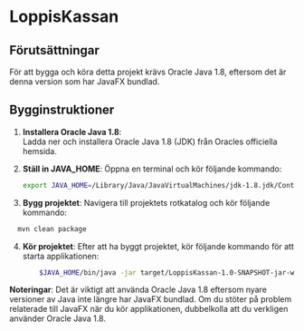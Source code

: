 # LoppisKassan

## Förutsättningar
För att bygga och köra detta projekt krävs Oracle Java 1.8, eftersom det är denna version som har JavaFX bundlad.

## Bygginstruktioner

1. **Installera Oracle Java 1.8**:  
   Ladda ner och installera Oracle Java 1.8 (JDK) från Oracles officiella hemsida.

2. **Ställ in JAVA_HOME**:
   Öppna en terminal och kör följande kommando:

   ```bash
   export JAVA_HOME=/Library/Java/JavaVirtualMachines/jdk-1.8.jdk/Contents/Home
    ```

3. **Bygg projektet**:
  Navigera till projektets rotkatalog och kör följande kommando:

  ```bash
    mvn clean package
  ```
    
4. **Kör projektet**:
    Efter att ha byggt projektet, kör följande kommando för att starta applikationen:
    
    ```bash
        $JAVA_HOME/bin/java -jar target/LoppisKassan-1.0-SNAPSHOT-jar-with-dependencies.jar
    ```

**Noteringar**:
Det är viktigt att använda Oracle Java 1.8 eftersom nyare versioner av Java inte längre har JavaFX bundlad. Om du stöter på problem relaterade till JavaFX när du kör applikationen, dubbelkolla att du verkligen använder Oracle Java 1.8.

